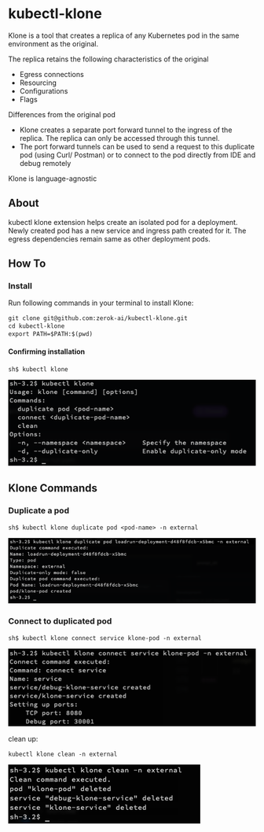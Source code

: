 # kubectl-klone
Klone is a tool that creates a replica of any Kubernetes pod in the same environment as the original.

The replica retains the following characteristics of the original
- Egress connections
- Resourcing
- Configurations
- Flags

Differences from the original pod
- Klone creates a separate port forward tunnel to the ingress of the replica. The replica can only be accessed through this tunnel.
- The port forward tunnels can be used to send a request to this duplicate pod (using Curl/ Postman) or to connect to the pod directly from IDE and debug remotely

Klone is language-agnostic

## About
kubectl klone extension helps create an isolated pod for a deployment.
Newly created pod has a new service and ingress path created for it. The egress dependencies remain same as other deployment pods. 

## How To
### Install

Run following commands in your terminal to install Klone:
```
git clone git@github.com:zerok-ai/kubectl-klone.git
cd kubectl-klone
export PATH=$PATH:$(pwd)
```

#### Confirming installation
```
sh$ kubectl klone
```

![Confirm installation](resources/installation.png)

## Klone Commands
### Duplicate a pod
```
sh$ kubectl klone duplicate pod <pod-name> -n external
```

![Duplicate a pod](resources/duplicate-pod.png)

### Connect to duplicated pod
```
sh$ kubectl klone connect service klone-pod -n external
```

![Connect services to the duplicated pod](resources/connect-services.png)


clean up:
```
kubectl klone clean -n external
```

![Clean up klone](resources/clean.png)

